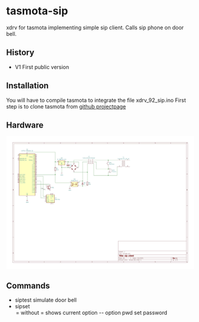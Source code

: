 # tasmota-sip
xdrv for tasmota implementing simple sip client. Calls sip phone on door bell.

## History
- V1 First public version

## Installation
You will have to compile tasmota to integrate the file xdrv_92_sip.ino
First step is to clone tasmota from [github projectpage](https://github.com/arendst/tasmota/)

## Hardware
![door bell interface](/images/klingel.jpg)

## Commands
- siptest simulate door bell
- sipset <option>=<value> without =<value> shows current option
  -- option pwd set password

